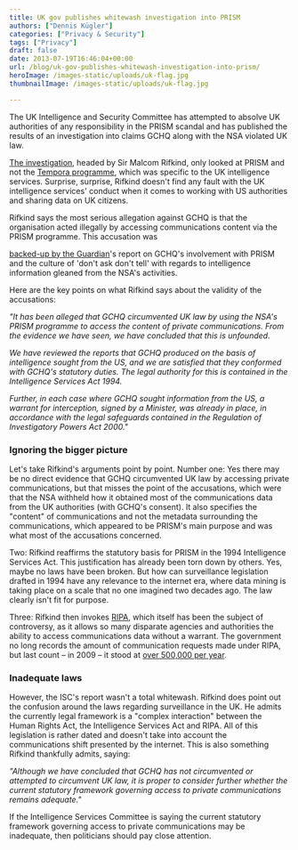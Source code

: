 ```yaml
---
title: UK gov publishes whitewash investigation into PRISM
authors: ["Dennis Kügler"]
categories: ["Privacy & Security"]
tags: ["Privacy"]
draft: false
date: 2013-07-19T16:46:04+00:00
url: /blog/uk-gov-publishes-whitewash-investigation-into-prism/
heroImage: /images-static/uploads/uk-flag.jpg
thumbnailImage: /images-static/uploads/uk-flag.jpg

---
```

The UK Intelligence and Security Committee has attempted to absolve UK authorities of any responsibility in the PRISM scandal and has published the results of an investigation into claims GCHQ along with the NSA violated UK law.

[The investigation][1], headed by Sir Malcom Rifkind, only looked at PRISM and not the [Tempora programme][2], which was specific to the UK intelligence services. Surprise, surprise, Rifkind doesn't find any fault with the UK intelligence services' conduct when it comes to working with US authorities and sharing data on UK citizens.

Rifkind says the most serious allegation against GCHQ is that the organisation acted illegally by accessing communications content via the PRISM programme. This accusation was 

[backed-up by the Guardian][3]'s report on GCHQ's involvement with PRISM and the culture of 'don't ask don't tell' with regards to intelligence information gleaned from the NSA's activities.

Here are the key points on what Rifkind says about the validity of the accusations:

_"It has been alleged that GCHQ circumvented UK law by using the NSA's PRISM programme to access the content of private communications. From the evidence we have seen, we have concluded that this is unfounded._

_We have reviewed the reports that GCHQ produced on the basis of intelligence sought from the US, and we are satisfied that they conformed with GCHQ's statutory duties. The legal authority for this is contained in the Intelligence Services Act 1994._

_Further, in each case where GCHQ sought information from the US, a warrant for interception, signed by a Minister, was already in place, in accordance with the legal safeguards contained in the Regulation of Investigatory Powers Act 2000."_

### Ignoring the bigger picture

Let's take Rifkind's arguments point by point. Number one: Yes there may be no direct evidence that GCHQ circumvented UK law by accessing private communications, but that misses the point of the accusations, which were that the NSA withheld how it obtained most of the communications data from the UK authorities (with GCHQ's consent). It also specifies the "content" of communications and not the metadata surrounding the communications, which appeared to be PRISM's main purpose and was what most of the accusations concerned.

Two: Rifkind reaffirms the statutory basis for PRISM in the 1994 Intelligence Services Act. This justification has already been torn down by others. Yes, maybe no laws have been broken. But how can surveillance legislation drafted in 1994 have any relevance to the internet era, where data mining is taking place on a scale that no one imagined two decades ago. The law clearly isn't fit for purpose.

Three: Rifkind then invokes [RIPA][4], which itself has been the subject of controversy, as it allows so many disparate agencies and authorities the ability to access communications data without a warrant. The government no long records the amount of communication requests made under RIPA, but last count – in 2009 – it stood at [over 500,000 per year][5]. 

### Inadequate laws

However, the ISC's report wasn't a total whitewash. Rifkind does point out the confusion around the laws regarding surveillance in the UK. He admits the currently legal framework is a "complex interaction" between the Human Rights Act, the Intelligence Services Act and RIPA. All of this legislation is rather dated and doesn't take into account the communications shift presented by the internet. This is also something Rifkind thankfully admits, saying:

_"Although we have concluded that GCHQ has not circumvented or attempted to circumvent UK law, it is proper to consider further whether the current statutory framework governing access to private communications remains adequate."_

If the Intelligence Services Committee is saying the current statutory framework governing access to private communications may be inadequate, then politicians should pay close attention.    

 [1]: https://b1cba9b3-a-5e6631fd-s-sites.googlegroups.com/a/independent.gov.uk/isc/files/20130717_ISC_statement_GCHQ.pdf?attachauth=ANoY7comP8t2Pbhm9n4XFmfl_TirWToTDfGE4yAxr9Iob9wXN_2VtGocBIutCEXgZj4eVb-eZ8JWFoDj7MyTLzYYA5RV9O3xRfZSTHxbHXxCz5P_sDvJSfv4bXZAQh2jqmlLDuZg2L5ZN5hnTd2cnyoae5WdvwDS0M-Mxc-IHODWrn9So59MryX-2sSJ5QipEwxEoFWrFho4Cz7zocgcieThujbCVSy0wsRIjo-lPcfUXRLnPLVcQZA%3D&attredirects=0
 [2]: http://www.guardian.co.uk/uk/2013/jun/21/gchq-cables-secret-world-communications-nsa
 [3]: http://www.guardian.co.uk/commentisfree/2013/jun/11/surveilllance-about-power-as-much-as-privacy
 [4]: http://en.wikipedia.org/wiki/Regulation_of_Investigatory_Powers_Act_2000
 [5]: /data-retention-laws/united-kingdom

